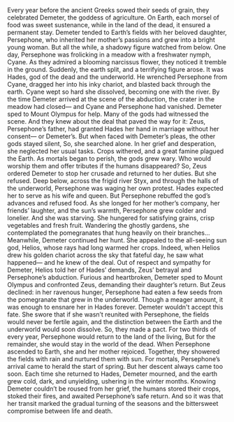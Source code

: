 Every year before the ancient Greeks sowed their seeds of grain, they celebrated Demeter,  the goddess of agriculture. On Earth, each morsel of food  was sweet sustenance, while in the land of the dead, it ensured a permanent stay. Demeter tended to Earth’s fields  with her beloved daughter, Persephone, who inherited her mother’s passions and grew into a bright young woman. But all the while, a shadowy figure watched from below. One day, Persephone was frolicking in a meadow with a freshwater nymph, Cyane. As they admired a blooming narcissus flower, they noticed it tremble in the ground. Suddenly, the earth split,  and a terrifying figure arose. It was Hades, god of the dead and the underworld. He wrenched Persephone from Cyane, dragged her into his inky chariot, and blasted back through the earth. Cyane wept so hard she dissolved, becoming one with the river. By the time Demeter arrived  at the scene of the abduction, the crater in the meadow had closed— and Cyane and Persephone had vanished. Demeter sped to Mount Olympus for help. Many of the gods had witnessed the scene. And they knew about the deal  that paved the way for it: Zeus, Persephone’s father,  had granted Hades her hand in marriage without her consent— or Demeter’s. But when faced with Demeter’s pleas,  the other gods stayed silent, So, she searched alone. In her grief and desperation,  she neglected her usual tasks. Crops withered, and a great famine  plagued the Earth. As mortals began to perish,  the gods grew wary. Who would worship them and  offer tributes if the humans disappeared? So, Zeus ordered Demeter to stop  her crusade and returned to her duties. But she refused. Deep below, across the frigid river Styx, and through the halls of the underworld, Persephone was waging her own protest. Hades expected her to serve as his wife and queen. But Persephone rebuffed the god’s advances and refused food. As she longed for her mother’s company, her friends’ laughter, and the sun’s warmth, Persephone grew colder and lonelier. And she was starving. She hungered for satisfying grains, crisp vegetables and fresh fruit. Wandering the ghostly gardens, she contemplated the pomegranates  that hung heavily on their branches... Meanwhile, Demeter continued her hunt. She appealed to the all-seeing sun god, Helios, whose rays had long warmed her crops. Indeed, when Helios drew his golden chariot across the sky that fateful day, he saw what happened—  and he knew of the deal. Out of respect and sympathy for Demeter, Helios told her of Hades’ demands, Zeus’ betrayal and Persephone’s abduction. Furious and heartbroken, Demeter sped to Mount Olympus and confronted Zeus, demanding their daughter’s return. But Zeus declined: in her ravenous hunger, Persephone had eaten a few seeds from the  pomegranate that grew in the underworld. Though a meager amount, it was enough to ensnare her in Hades forever. Demeter wouldn't accept this fate. She swore that if she wasn’t reunited with Persephone, the fields would never be fertile again, and the distinction between the Earth  and the underworld would soon dissolve. So, they made a pact. For two thirds of every year, Persephone  would return to the land of the living, But for the remainder, she would stay  in the world of the dead. When Persephone ascended to Earth, she and her mother rejoiced. Together, they showered the fields  with rain and nurtured them with sun. For mortals, Persephone’s arrival came to herald the start of spring. But her descent always came too soon. Each time she returned to Hades,  Demeter mourned, and the earth grew cold,  dark, and unyielding, ushering in the winter months. Knowing Demeter couldn’t be roused  from her grief, the humans stored their crops,  stoked their fires, and awaited Persephone’s safe return. And so it was that her transit marked the gradual turning of the seasons and the bittersweet compromise between life and death. 